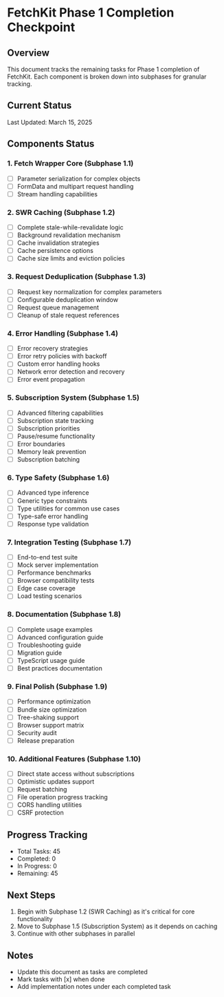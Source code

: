 # FetchKit Phase 1 Completion Checkpoint

## Overview
This document tracks the remaining tasks for Phase 1 completion of FetchKit. Each component is broken down into subphases for granular tracking.

## Current Status
Last Updated: March 15, 2025

## Components Status

### 1. Fetch Wrapper Core (Subphase 1.1)
- [ ] Parameter serialization for complex objects
- [ ] FormData and multipart request handling
- [ ] Stream handling capabilities

### 2. SWR Caching (Subphase 1.2)
- [ ] Complete stale-while-revalidate logic
- [ ] Background revalidation mechanism
- [ ] Cache invalidation strategies
- [ ] Cache persistence options
- [ ] Cache size limits and eviction policies

### 3. Request Deduplication (Subphase 1.3)
- [ ] Request key normalization for complex parameters
- [ ] Configurable deduplication window
- [ ] Request queue management
- [ ] Cleanup of stale request references

### 4. Error Handling (Subphase 1.4)
- [ ] Error recovery strategies
- [ ] Error retry policies with backoff
- [ ] Custom error handling hooks
- [ ] Network error detection and recovery
- [ ] Error event propagation

### 5. Subscription System (Subphase 1.5)
- [ ] Advanced filtering capabilities
- [ ] Subscription state tracking
- [ ] Subscription priorities
- [ ] Pause/resume functionality
- [ ] Error boundaries
- [ ] Memory leak prevention
- [ ] Subscription batching

### 6. Type Safety (Subphase 1.6)
- [ ] Advanced type inference
- [ ] Generic type constraints
- [ ] Type utilities for common use cases
- [ ] Type-safe error handling
- [ ] Response type validation

### 7. Integration Testing (Subphase 1.7)
- [ ] End-to-end test suite
- [ ] Mock server implementation
- [ ] Performance benchmarks
- [ ] Browser compatibility tests
- [ ] Edge case coverage
- [ ] Load testing scenarios

### 8. Documentation (Subphase 1.8)
- [ ] Complete usage examples
- [ ] Advanced configuration guide
- [ ] Troubleshooting guide
- [ ] Migration guide
- [ ] TypeScript usage guide
- [ ] Best practices documentation

### 9. Final Polish (Subphase 1.9)
- [ ] Performance optimization
- [ ] Bundle size optimization
- [ ] Tree-shaking support
- [ ] Browser support matrix
- [ ] Security audit
- [ ] Release preparation

### 10. Additional Features (Subphase 1.10)
- [ ] Direct state access without subscriptions
- [ ] Optimistic updates support
- [ ] Request batching
- [ ] File operation progress tracking
- [ ] CORS handling utilities
- [ ] CSRF protection

## Progress Tracking
- Total Tasks: 45
- Completed: 0
- In Progress: 0
- Remaining: 45

## Next Steps
1. Begin with Subphase 1.2 (SWR Caching) as it's critical for core functionality
2. Move to Subphase 1.5 (Subscription System) as it depends on caching
3. Continue with other subphases in parallel

## Notes
- Update this document as tasks are completed
- Mark tasks with [x] when done
- Add implementation notes under each completed task
